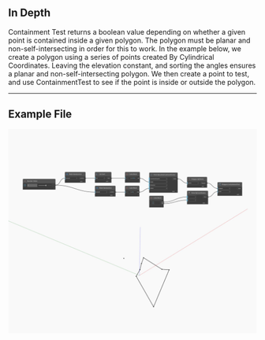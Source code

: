 ## In Depth
Containment Test returns a boolean value depending on whether a given point is contained inside a given polygon. The polygon must be planar and non-self-intersecting in order for this to work. In the example below, we create a polygon using a series of points created By Cylindrical Coordinates. Leaving the elevation constant, and sorting the angles ensures a planar and non-self-intersecting polygon. We then create a point to test, and use ContainmentTest to see if the point is inside or outside the polygon.
___
## Example File

![ContainmentTest](./Autodesk.DesignScript.Geometry.Polygon.ContainmentTest_img.jpg)

